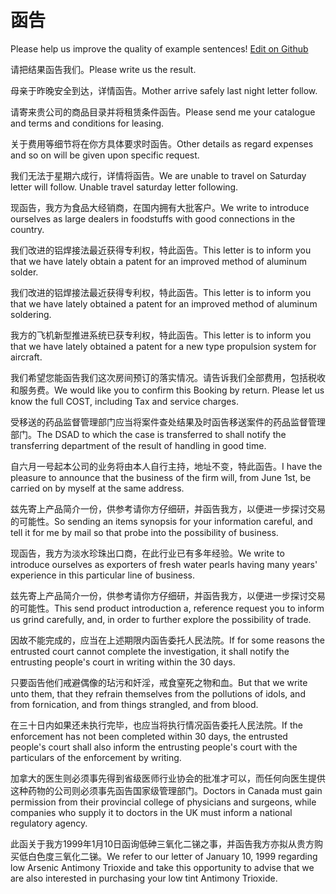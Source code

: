 # 函告

Please help us improve the quality of example sentences! [Edit on Github](https://github.com/jiyushe/jiyu-example-sentence-source/blob/main/chinese/hangao.md)

<p><span class="chinese">请把结果函告我们。</span><span class="english">Please write us the result.</span></p>

<p><span class="chinese">母亲于昨晚安全到达，详情函告。</span><span class="english">Mother arrive safely last night letter follow.</span></p>

<p><span class="chinese">请寄来贵公司的商品目录并将租赁条件函告。</span><span class="english">Please send me your catalogue and terms and conditions for leasing.</span></p>

<p><span class="chinese">关于费用等细节将在你方具体要求时函告。</span><span class="english">Other details as regard expenses and so on will be given upon specific request.</span></p>

<p><span class="chinese">我们无法于星期六成行，详情将函告。</span><span class="english">We are unable to travel on Saturday letter will follow. Unable travel saturday letter following.</span></p>

<p><span class="chinese">现函告，我方为食品大经销商，在国内拥有大批客户。</span><span class="english">We write to introduce ourselves as large dealers in foodstuffs with good connections in the country.</span></p>

<p><span class="chinese">我们改进的铝焊接法最近获得专利权，特此函告。</span><span class="english">This letter is to inform you that we have lately obtain a patent for an improved method of aluminum solder.</span></p>

<p><span class="chinese">我们改进的铝焊接法最近获得专利权，特此函告。</span><span class="english">This letter is to inform you that we have lately obtained a patent for an improved method of aluminum soldering.</span></p>

<p><span class="chinese">我方的飞机新型推进系统已获专利权，特此函告。</span><span class="english">This letter is to inform you that we have lately obtained a patent for a new type propulsion system for aircraft.</span></p>

<p><span class="chinese">我们希望您能函告我们这次房间预订的落实情况。请告诉我们全部费用，包括税收和服务费。</span><span class="english">We would like you to confirm this Booking by return. Please let us know the full COST, including Tax and service charges.</span></p>

<p><span class="chinese">受移送的药品监督管理部门应当将案件查处结果及时函告移送案件的药品监督管理部门。</span><span class="english">The DSAD to which the case is transferred to shall notify the transferring department of the result of handling in good time.</span></p>

<p><span class="chinese">自六月一号起本公司的业务将由本人自行主持，地址不变，特此函告。</span><span class="english">I have the pleasure to announce that the business of the firm will, from June 1st, be carried on by myself at the same address.</span></p>

<p><span class="chinese">兹先寄上产品简介一份，供参考请你方仔细研，并函告我方，以便进一步探讨交易的可能性。</span><span class="english">So sending an items synopsis for your information careful, and tell it for me by mail so that probe into the possibility of business.</span></p>

<p><span class="chinese">现函告，我方为淡水珍珠出口商，在此行业已有多年经验。</span><span class="english">We write to introduce ourselves as exporters of fresh water pearls having many years' experience in this particular line of business.</span></p>

<p><span class="chinese">兹先寄上产品简介一份，供参考请你方仔细研，并函告我方，以便进一步探讨交易的可能性。</span><span class="english">This send product introduction a, reference request you to inform us grind carefully, and, in order to further explore the possibility of trade.</span></p>

<p><span class="chinese">因故不能完成的，应当在上述期限内函告委托人民法院。</span><span class="english">If for some reasons the entrusted court cannot complete the investigation, it shall notify the entrusting people's court in writing within the 30 days.</span></p>

<p><span class="chinese">只要函告他们戒避偶像的玷污和奸淫，戒食窒死之物和血。</span><span class="english">But that we write unto them, that they refrain themselves from the pollutions of idols, and from fornication, and from things strangled, and from blood.</span></p>

<p><span class="chinese">在三十日内如果还未执行完毕，也应当将执行情况函告委托人民法院。</span><span class="english">If the enforcement has not been completed within 30 days, the entrusted people's court shall also inform the entrusting people's court with the particulars of the enforcement by writing.</span></p>

<p><span class="chinese">加拿大的医生则必须事先得到省级医师行业协会的批准才可以，而任何向医生提供这种药物的公司则必须事先函告国家级管理部门。</span><span class="english">Doctors in Canada must gain permission from their provincial college of physicians and surgeons, while companies who supply it to doctors in the UK must inform a national regulatory agency.</span></p>

<p><span class="chinese">此函关于我方1999年1月10日函询低砷三氧化二锑之事，并函告我方亦拟从贵方购买低白色度三氧化二锑。</span><span class="english">We refer to our letter of January 10, 1999 regarding low Arsenic Antimony Trioxide and take this opportunity to advise that we are also interested in purchasing your low tint Antimony Trioxide.</span></p>

